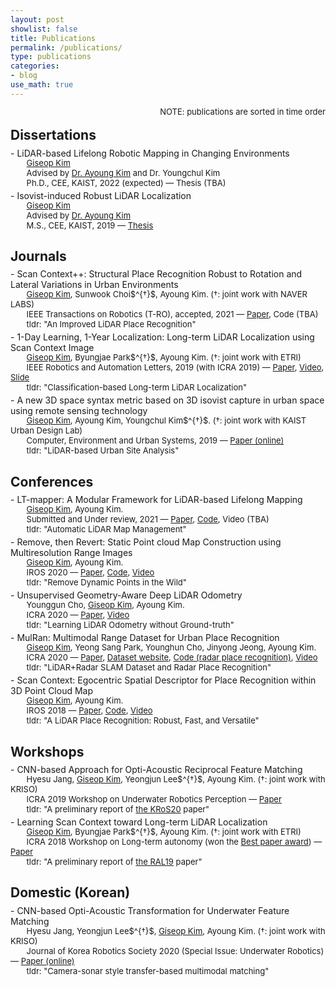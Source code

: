 ```yaml
---
layout: post
showlist: false 
title: Publications
permalink: /publications/
type: publications
categories:
- blog
use_math: true
---
```


<p style="margin-top:-15px"> </p>
<p style="font-size:13px; float:right;">
    NOTE: publications are sorted in time order 
</p>

<br>

## Dissertations 

<p style="margin-top:-10px"> </p>
<p id="msthesis"> </p>
- LiDAR-based Lifelong Robotic Mapping in Changing Environments
<p style="margin-top:-15px"> </p>
<p style="font-size:13px;">
&nbsp;&nbsp;&nbsp;&nbsp;&nbsp;&nbsp; <u>Giseop Kim</u> <br>
&nbsp;&nbsp;&nbsp;&nbsp;&nbsp;&nbsp; Advised by  <a href="https://ayoungk.github.io/" target="_blank"> Dr. Ayoung Kim</a> and Dr. Youngchul Kim<br>
&nbsp;&nbsp;&nbsp;&nbsp;&nbsp;&nbsp; Ph.D., CEE, KAIST, 2022 (expected) —  
    Thesis (TBA)
    <br>
</p>

<p style="margin-top:-10px"> </p>
<p id="msthesis"> </p>
- Isovist-induced Robust LiDAR Localization
<p style="margin-top:-15px"> </p>
<p style="font-size:13px;">
&nbsp;&nbsp;&nbsp;&nbsp;&nbsp;&nbsp; <u>Giseop Kim</u> <br>
&nbsp;&nbsp;&nbsp;&nbsp;&nbsp;&nbsp; Advised by <a href="https://ayoungk.github.io/" target="_blank"> Dr. Ayoung Kim</a> <br>
&nbsp;&nbsp;&nbsp;&nbsp;&nbsp;&nbsp; M.S., CEE, KAIST, 2019 —  
    <a href="/publications/gkim-dissertation-ms.pdf" target="_blank"> Thesis</a>
    <br>
</p>

## Journals 

<p style="margin-top:-10px"> </p>
<p id="j20sc2"> </p>
- Scan Context++: Structural Place Recognition Robust to Rotation and Lateral Variations in Urban Environments
<p style="margin-top:-15px"> </p>
<p style="font-size:13px;">
&nbsp;&nbsp;&nbsp;&nbsp;&nbsp;&nbsp; <u>Giseop Kim</u>, Sunwook Choi$^{†}$, Ayoung Kim. (†: joint work with NAVER LABS)<br>
&nbsp;&nbsp;&nbsp;&nbsp;&nbsp;&nbsp; IEEE Transactions on Robotics (T-RO), accepted, 2021 — 
    <a href="/publications/gkim-2021-tro.pdf" target="_blank"> Paper</a>,  
    Code (TBA) <br>
&nbsp;&nbsp;&nbsp;&nbsp;&nbsp;&nbsp; tldr: "An Improved LiDAR Place Recognition"  <br>
</p>

<p style="margin-top:-10px"> </p>
<p id="ral19"> </p>
- 1-Day Learning, 1-Year Localization: Long-term LiDAR Localization using Scan Context Image
<p style="margin-top:-15px"> </p>
<p style="font-size:13px;">
&nbsp;&nbsp;&nbsp;&nbsp;&nbsp;&nbsp; <u>Giseop Kim</u>, Byungjae Park$^{†}$, Ayoung Kim. (†: joint work with ETRI)<br>
&nbsp;&nbsp;&nbsp;&nbsp;&nbsp;&nbsp; IEEE Robotics and Automation Letters, 2019 (with ICRA 2019) —  
    <a href="/publications/gkim-2019-ral.pdf" target="_blank"> Paper</a>,  
    <a href="https://www.youtube.com/watch?v=apmmduXTnaE" target="_blank"> Video</a>,
    <a href="https://www.dropbox.com/sh/pn01awfz7huys45/AABOEz3hJ2FLuhUkfjrsJs3Fa?dl=0" target="_blank"> Slide</a>
    <br>
&nbsp;&nbsp;&nbsp;&nbsp;&nbsp;&nbsp; tldr: "Classification-based Long-term LiDAR Localization"  <br>
</p>

<p style="margin-top:-10px"> </p>
<p id="ceus19"> </p>
- A new 3D space syntax metric based on 3D isovist capture in urban space using remote sensing technology
<p style="margin-top:-15px"> </p>
<p style="font-size:13px;">
&nbsp;&nbsp;&nbsp;&nbsp;&nbsp;&nbsp; <u>Giseop Kim</u>, Ayoung Kim, Youngchul Kim$^{†}$. (†: joint work with KAIST Urban Design Lab)<br>
&nbsp;&nbsp;&nbsp;&nbsp;&nbsp;&nbsp; Computer, Environment and Urban Systems, 2019 — <a href="https://www.sciencedirect.com/science/article/pii/S0198971518301881" target="_blank"> Paper (online)</a> <br>
&nbsp;&nbsp;&nbsp;&nbsp;&nbsp;&nbsp; tldr: "LiDAR-based Urban Site Analysis"  <br>
</p>



## Conferences  

<p style="margin-top:-10px"> </p>
<p id="icra22"> </p>
- LT-mapper: A Modular Framework for LiDAR-based Lifelong Mapping
<p style="margin-top:-15px"> </p>
<p style="font-size:13px;" id="iros20">
&nbsp;&nbsp;&nbsp;&nbsp;&nbsp;&nbsp; <u>Giseop Kim</u>, Ayoung Kim. <br>
&nbsp;&nbsp;&nbsp;&nbsp;&nbsp;&nbsp; Submitted and Under review, 2021 —  
    <a href="/publications/gkim-2021-ltmapper.pdf" target="_blank"> Paper</a>,  
    <a href="https://github.com/gisbi-kim/lt-mapper" target="_blank"> Code</a>,
    Video (TBA)
    <br>
&nbsp;&nbsp;&nbsp;&nbsp;&nbsp;&nbsp; tldr: "Automatic LiDAR Map Management"  <br>
</p>

<p style="margin-top:-10px"> </p>
<p id="iros20"> </p>
- Remove, then Revert: Static Point cloud Map Construction using Multiresolution Range Images
<p style="margin-top:-15px"> </p>
<p style="font-size:13px;" id="iros20">
&nbsp;&nbsp;&nbsp;&nbsp;&nbsp;&nbsp; <u>Giseop Kim</u>, Ayoung Kim. <br>
&nbsp;&nbsp;&nbsp;&nbsp;&nbsp;&nbsp; IROS 2020 —  
    <a href="/publications/gkim-2020-iros.pdf" target="_blank"> Paper</a>,  
    <a href="https://github.com/irapkaist/removert" target="_blank"> Code</a>,
    <a href="https://www.youtube.com/watch?v=M9PEGi5fAq8" target="_blank"> Video</a>
    <br>
&nbsp;&nbsp;&nbsp;&nbsp;&nbsp;&nbsp; tldr: "Remove Dynamic Points in the Wild"  <br>
</p>

<p style="margin-top:-10px"> </p>
<p id="icra20undeeplo"> </p>
- Unsupervised Geometry-Aware Deep LiDAR Odometry
<p style="margin-top:-15px"> </p>
<p style="font-size:13px;">
&nbsp;&nbsp;&nbsp;&nbsp;&nbsp;&nbsp; Younggun Cho, <u>Giseop Kim</u>, Ayoung Kim. <br>
&nbsp;&nbsp;&nbsp;&nbsp;&nbsp;&nbsp; ICRA 2020 —  
    <a href="/publications/ycho-2020-icra.pdf" target="_blank"> Paper</a>,  
    <a href="https://www.youtube.com/watch?v=-imRJXq6ZuE" target="_blank"> Video</a>
    <br>
&nbsp;&nbsp;&nbsp;&nbsp;&nbsp;&nbsp; tldr: "Learning LiDAR Odometry without Ground-truth"  <br>
</p>

<p style="margin-top:-10px"> </p>
<p id="icra20mulran"> </p>
- MulRan: Multimodal Range Dataset for Urban Place Recognition
<p style="margin-top:-15px"> </p>
<p style="font-size:13px;">
&nbsp;&nbsp;&nbsp;&nbsp;&nbsp;&nbsp; <u>Giseop Kim</u>, Yeong Sang Park, Younghun Cho, Jinyong Jeong, Ayoung Kim. <br>
&nbsp;&nbsp;&nbsp;&nbsp;&nbsp;&nbsp; ICRA 2020 —  
    <a href="/publications/gkim-2020-icra.pdf" target="_blank"> Paper</a>,  
    <a href="https://sites.google.com/view/mulran-pr/home" target="_blank"> Dataset website</a>,
    <a href="https://github.com/irapkaist/scancontext/tree/master/fast_evaluator_radar" target="_blank"> Code (radar place recognition)</a>,
    <a href="https://www.youtube.com/watch?v=qJi1KJmrM2U" target="_blank"> Video</a>
    <br>
&nbsp;&nbsp;&nbsp;&nbsp;&nbsp;&nbsp; tldr: "LiDAR+Radar SLAM Dataset and Radar Place Recognition"  <br>
</p>

<p style="margin-top:-10px"> </p>
<p id="icra18sc"> </p>
- Scan Context: Egocentric Spatial Descriptor for Place Recognition within 3D Point Cloud Map
<p style="margin-top:-15px"> </p>
<p style="font-size:13px;">
&nbsp;&nbsp;&nbsp;&nbsp;&nbsp;&nbsp; <u>Giseop Kim</u>, Ayoung Kim. <br>
&nbsp;&nbsp;&nbsp;&nbsp;&nbsp;&nbsp; IROS 2018 —  
    <a href="/publications/gkim-2018-iros.pdf" target="_blank"> Paper</a>,  
    <a href="https://github.com/irapkaist/scancontext" target="_blank"> Code</a>,
    <a href="https://www.youtube.com/watch?v=_etNafgQXoY" target="_blank"> Video</a>
    <br>
&nbsp;&nbsp;&nbsp;&nbsp;&nbsp;&nbsp; tldr: "A LiDAR Place Recognition: Robust, Fast, and Versatile"  <br>
</p>


## Workshops 

<p style="margin-top:-10px"> </p>
<p id="icra19wsjang"> </p>
- CNN-based Approach for Opti-Acoustic Reciprocal Feature Matching
<p style="margin-top:-15px"> </p>
<p style="font-size:13px;">
&nbsp;&nbsp;&nbsp;&nbsp;&nbsp;&nbsp; Hyesu Jang, <u>Giseop Kim</u>, Yeongjun Lee$^{†}$, Ayoung Kim. (†: joint work with KRISO)<br>
&nbsp;&nbsp;&nbsp;&nbsp;&nbsp;&nbsp; ICRA 2019 Workshop on Underwater Robotics Perception —  
    <a href="/publications/hsjang-2019-icra-ws.pdf" target="_blank"> Paper</a>
    <br>
&nbsp;&nbsp;&nbsp;&nbsp;&nbsp;&nbsp; tldr: "A preliminary report of <a href="#kros20">the KRoS20</a> paper"  <br>
</p>

<p style="margin-top:-10px"> </p>
<p id="icra18ws"> </p>
- Learning Scan Context toward Long-term LiDAR Localization
<p style="margin-top:-15px"> </p>
<p style="font-size:13px;">
&nbsp;&nbsp;&nbsp;&nbsp;&nbsp;&nbsp; <u>Giseop Kim</u>, Byungjae Park$^{†}$, Ayoung Kim. (†: joint work with ETRI)<br>
&nbsp;&nbsp;&nbsp;&nbsp;&nbsp;&nbsp; ICRA 2018 Workshop on Long-term autonomy  (won the <a href="https://blockchair.com/bitcoin/transaction/7d23c8a6b6ea6c4acc3d6625cfb0aa5d8b91e6ea873a551f306fe17cb1ffa144#o=1" target="_blank"> Best paper award</a>) —  
    <a href="/publications/gkim-2018-icraws.pdf" target="_blank"> Paper</a>
    <br>
&nbsp;&nbsp;&nbsp;&nbsp;&nbsp;&nbsp; tldr: "A preliminary report of <a href="#ral19">the RAL19</a> paper"  <br>
</p>


## Domestic (Korean)

<p style="margin-top:-10px"> </p>
<p id="kros20"> </p>
- CNN-based Opti-Acoustic Transformation for Underwater Feature Matching 
<p style="margin-top:-15px"> </p>
<p style="font-size:13px;">
&nbsp;&nbsp;&nbsp;&nbsp;&nbsp;&nbsp; Hyesu Jang, Yeongjun Lee$^{†}$, <u>Giseop Kim</u>, Ayoung Kim. (†: joint work with KRISO)<br>
&nbsp;&nbsp;&nbsp;&nbsp;&nbsp;&nbsp; Journal of Korea Robotics Society 2020 (Special Issue: Underwater Robotics) —  
    <a href="http://jkros.org/_common/do.php?a=full&b=33&bidx=2176&aidx=26014" target="_blank"> Paper (online)</a>
    <br>
&nbsp;&nbsp;&nbsp;&nbsp;&nbsp;&nbsp; tldr: "Camera-sonar style transfer-based multimodal matching"  <br>
</p>
